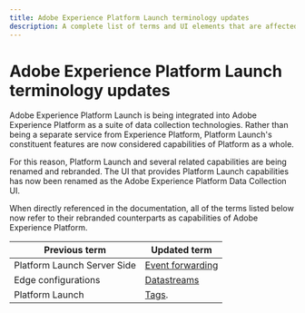 ```yaml
---
title: Adobe Experience Platform Launch terminology updates
description: A complete list of terms and UI elements that are affected by the Adobe Experience Platform Launch rebranding.
---
```

# Adobe Experience Platform Launch terminology updates

Adobe Experience Platform Launch is being integrated into Adobe Experience Platform as a suite of data collection technologies. Rather than being a separate service from Experience Platform, Platform Launch's constituent features are now considered capabilities of Platform as a whole.

For this reason, Platform Launch and several related capabilities are being renamed and rebranded. The UI that provides Platform Launch capabilities has now been renamed as the Adobe Experience Platform Data Collection UI.

When directly referenced in the documentation, all of the terms listed below now refer to their rebranded counterparts as capabilities of Adobe Experience Platform.

| Previous term | Updated term |
|---|---|
| Platform Launch Server Side | [Event forwarding](./launch-reference/server-side-information/server-side-overview.md) |
| Edge configurations  |  [Datastreams](https://experienceleague.adobe.com/docs/experience-platform/edge/fundamentals/datastreams.html) |
| Platform Launch | [Tags](./home.md). |
